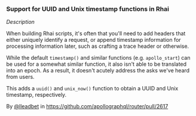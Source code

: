 ### Support for UUID and Unix timestamp functions in Rhai 

*Description*

When building Rhai scripts, it's often that you'll need to add headers that either uniquely identify a request, or append timestamp information for processing information later, such as crafting a trace header or otherwise. 

While the default `timestamp()` and similar functions (e.g. `apollo_start`) can be used for a somewhat similar function, it also isn't able to be translated into an epoch. As a result, it doesn't acutely address the asks we've heard from users.

This adds a `uuid()` and `unix_now()` function to obtain a UUID and Unix timestamp, respectively.

By [@lleadbet](https://github.com/lleadbet) in https://github.com/apollographql/router/pull/2617
